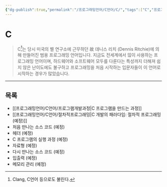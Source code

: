 ```yaml
---
{"dg-publish":true,"permalink":"/프로그래밍언어/C언어/C/","tags":["C","프로그래밍언어"],"created":"2024-02-06T20:25:23.214+09:00","updated":"2024-04-02T15:42:19.738+09:00"}
---
```



# C

> C[^1]는 당시 미국의 벨 연구소에 근무하던 故 데니스 리치 (Dennis Ritchie)에 의해 만들어진 범용 프로그래밍 언어입니다. 지금도 전세계에서 많이 사용하는 프로그래밍 언어이며, 하드웨어와 소프트웨어 모두를 다룬다는 특성까지 더해져 쉽지 않은 난이도에도 불구하고 프로그래밍을 처음 시작하는 입문자들이 이 언어로 시작하는 경우가 많았습니다. 

---

## 목록
+ [[프로그래밍언어/C언어/프로그램개발과정\|C 프로그램을 만드는 과정]]
+ [[프로그래밍언어/C언어/절차적프로그래밍\|C 개발의 패러다임: 절차적 프로그래밍 (예정)]]
+ 처음 만나는 소스 코드 (예정)
+ 헤더 (예정)
+ C 프로그램의 실행 과정 (예정)
+ 자료형 (예정)
+ 다시 만나는 소스 코드 (예정)
+ 입출력 (예정)
+ 메모리 관리 (예정)

[^1]: Clang, C언어 등으로도 불린다.